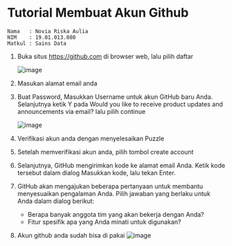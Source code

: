 # Tutorial Membuat Akun Github
```
Nama   : Novia Riska Aulia
NIM    : 19.01.013.080
Matkul : Sains Data
```
1. Buka situs https://github.com di browser web, lalu pilih daftar
   
   ![image](https://user-images.githubusercontent.com/105399054/194692334-736a03ef-ca6b-4f53-be99-106de7538bc0.png)
2. Masukan alamat email anda
3. Buat Password, Masukkan Username untuk akun GitHub baru Anda. Selanjutnya ketik Y pada Would you like to receive product updates and announcements via email? lalu pilih continue

   ![image](https://user-images.githubusercontent.com/105399054/194692346-6594fa65-e694-4482-9070-43144307668a.png)
4. Verifikasi akun anda dengan menyelesaikan Puzzle
5. Setelah memverifikasi akun anda, pilih tombol create account
6. Selanjutnya, GitHub mengirimkan kode ke alamat email Anda. Ketik kode tersebut dalam dialog Masukkan kode, lalu tekan Enter.
7. GitHub akan mengajukan beberapa pertanyaan untuk membantu menyesuaikan pengalaman Anda. Pilih jawaban yang berlaku untuk Anda dalam dialog berikut:
      * Berapa banyak anggota tim yang akan bekerja dengan Anda?
      * Fitur spesifik apa yang Anda minati untuk digunakan?
8. Akun github anda sudah bisa di pakai 
    ![image](https://user-images.githubusercontent.com/105399054/194691865-e307bf2d-6039-4fe2-82cc-a39296dc089e.png)
